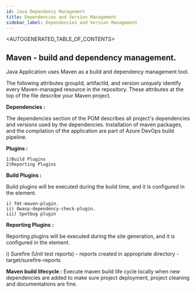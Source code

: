 ```yaml
---
id: Java Dependency Management
title: Dependencies and Version Management
sidebar_label: Dependencies and Version Management
---
```


<AUTOGENERATED_TABLE_OF_CONTENTS>

## Maven - build and dependency management.

Java Application uses Maven as a build and dependency management tool.

The following attributes groupId, artifactId, and version uniquely identify every Maven-managed resource in the repository.
These attributes at the top of the file describe your Maven project.

**Dependencies :**

The dependencies section of the POM describes all project's dependencies and versions used by the dependencies.
Installation of maven packages, and the compilation of the application are part of Azure DevOps build pipeline.

**Plugins :**

```
1)Build Plugins
2)Reporting Plugins
```

**Build Plugins :**

Build plugins will be executed during the build time, and it is configured in the <build/> element.

```
i) fmt-maven-plugin.
ii) Owasp-dependency-check-plugin.
iii) Spotbug plugin
```

**Reporting Plugins :**

Reporting plugins will be executed during the site generation, and it is configured in the <reporting/> element.

i) Surefire (Unit test reports) - reports created in appropriate directory - target/surefire-reports

**Maven build lifecycle :**
Execute maven build life cycle locally when new dependencies are added to make sure project deployment, project cleaning
and documentations are fine.